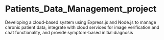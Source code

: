 # Patients_Data_Management_project
Developing a cloud-based system using Express.js and Node.js to manage chronic patient data, integrate with cloud services for image verification and chat functionality, and provide symptom-based initial diagnosis
